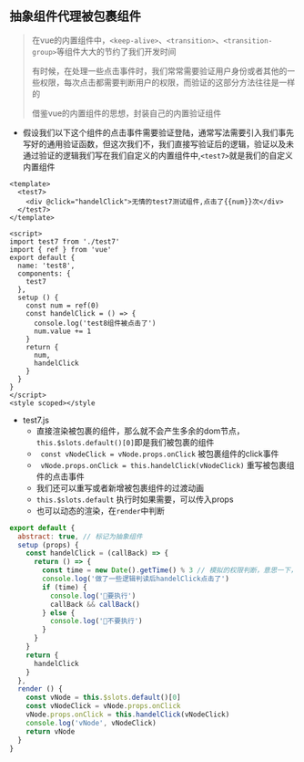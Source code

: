 ## 抽象组件代理被包裹组件

> 在vue的内置组件中，`<keep-alive>`、`<transition>`、`<transition-group>`等组件大大的节约了我们开发时间
>
> 有时候，在处理一些点击事件时，我们常常需要验证用户身份或者其他的一些权限，每次点击都需要判断用户的权限，而验证的这部分方法往往是一样的
>
> 借鉴vue的内置组件的思想，封装自己的内置验证组件



* 假设我们以下这个组件的点击事件需要验证登陆，通常写法需要引入我们事先写好的通用验证函数，但这次我们不，我们直接写验证后的逻辑，验证以及未通过验证的逻辑我们写在我们自定义的内置组件中,`<test7>`就是我们的自定义内置组件

```vue
<template>
  <test7>
    <div @click="handelClick">无情的test7测试组件,点击了{{num}}次</div>
  </test7>
</template>

<script>
import test7 from './test7'
import { ref } from 'vue'
export default {
  name: 'test8',
  components: {
    test7
  },
  setup () {
    const num = ref(0)
    const handelClick = () => {
      console.log('test8组件被点击了')
      num.value += 1
    }
    return {
      num,
      handelClick
    }
  }
}
</script>
<style scoped></style
```

* test7.js
  * 直接渲染被包裹的组件，那么就不会产生多余的dom节点，`this.$slots.default()[0]`即是我们被包裹的组件
  *  `  const vNodeClick = vNode.props.onClick ` 被包裹组件的click事件
  *  `  vNode.props.onClick = this.handelClick(vNodeClick) ` 重写被包裹组件的点击事件
  * 我们还可以重写或者新增被包裹组件的过渡动画
  * `this.$slots.default`  执行时如果需要，可以传入props
  * 也可以动态的渲染，在`render`中判断

```js
export default {
  abstract: true, // 标记为抽象组件
  setup (props) {
    const handelClick = (callBack) => {
      return () => {
        const time = new Date().getTime() % 3 // 模拟的权限判断，意思一下，动态产生true和false就行
        console.log('做了一些逻辑判读后handelClick点击了')
        if (time) {
          console.log('👴要执行')
          callBack && callBack()
        } else {
          console.log('👴不要执行')
        }
      }
    }
    return {
      handelClick
    }
  },
  render () {
    const vNode = this.$slots.default()[0]
    const vNodeClick = vNode.props.onClick
    vNode.props.onClick = this.handelClick(vNodeClick)
    console.log('vNode', vNodeClick)
    return vNode
  }
}
```

